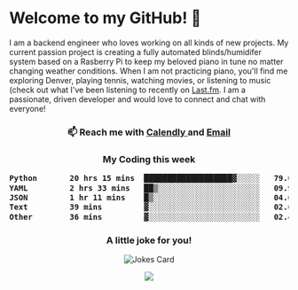 <h1> Welcome to my GitHub! 👋 </h1>


  I am a backend engineer who loves working on all kinds of new projects. My current passion project is creating a fully automated blinds/humidifer system based on a Rasberry Pi to keep my beloved piano in tune no matter changing weather conditions. When I am not practicing piano, you'll find me exploring Denver, playing tennis, watching movies, or listening to music (check out what I've been listening to recently on [Last.fm](https://www.last.fm/user/mballa000). I am a passionate, driven developer and would love to connect and chat with everyone!

<h3 align = "center"> 📫 Reach me with <a href = "https://calendly.com/msbrandt00/30min"> Calendly </a> and <a href="mailto:msbrandt00@gmail.com">Email</a> 
 </h3>


 
<div align = "center"
[![Anurag's GitHub stats](https://github-readme-stats.vercel.app/api?username=mbrandt00)](https://github.com/anuraghazra/github-readme-stats)
          </div>
<h3 align="center">
  My Coding this week
<!--START_SECTION:waka-->

```txt
Python       20 hrs 15 mins  ███████████████████▓░░░░░   79.02 %
YAML         2 hrs 33 mins   ██▒░░░░░░░░░░░░░░░░░░░░░░   09.97 %
JSON         1 hr 11 mins    █▒░░░░░░░░░░░░░░░░░░░░░░░   04.67 %
Text         39 mins         ▓░░░░░░░░░░░░░░░░░░░░░░░░   02.60 %
Other        36 mins         ▓░░░░░░░░░░░░░░░░░░░░░░░░   02.40 %
```

<!--END_SECTION:waka-->

### A little joke for you!

![Jokes Card](https://readme-jokes.vercel.app/api?hideBorder)

<a href="https://www.linkedin.com/in/mbrandt00/"><img src="https://img.shields.io/badge/linkedin-%230077B5.svg?&style=for-the-badge&logo=linkedin&logoColor=white" /></a>
